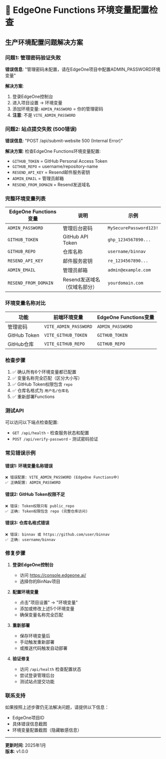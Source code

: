 # 🔧 EdgeOne Functions 环境变量配置检查

## 生产环境配置问题解决方案

### 问题1: 管理密码验证失败
**错误信息**: "管理密码未配置，请在EdgeOne项目中配置ADMIN_PASSWORD环境变量"

**解决方案**:
1. 登录EdgeOne控制台
2. 进入项目设置 → 环境变量
3. 添加环境变量: `ADMIN_PASSWORD` = 你的管理密码
4. **注意**: 不是 `VITE_ADMIN_PASSWORD`

### 问题2: 站点提交失败 (500错误)
**错误信息**: "POST /api/submit-website 500 (Internal Error)"

**解决方案**:
检查EdgeOne Functions环境变量配置:
- `GITHUB_TOKEN` = GitHub Personal Access Token
- `GITHUB_REPO` = username/repository-name
- `RESEND_API_KEY` = Resend邮件服务密钥
- `ADMIN_EMAIL` = 管理员邮箱
- `RESEND_FROM_DOMAIN` = Resend发送域名

### 完整环境变量列表

| EdgeOne Functions变量 | 说明 | 示例 |
|---------------------|------|------|
| `ADMIN_PASSWORD` | 管理后台密码 | `MySecurePassword123!` |
| `GITHUB_TOKEN` | GitHub API Token | `ghp_1234567890...` |
| `GITHUB_REPO` | 仓库名称 | `username/binnav` |
| `RESEND_API_KEY` | 邮件服务密钥 | `re_1234567890...` |
| `ADMIN_EMAIL` | 管理员邮箱 | `admin@example.com` |
| `RESEND_FROM_DOMAIN` | Resend发送域名（仅域名部分） | `yourdomain.com` |

### 环境变量名称对比

| 功能 | 前端环境变量 | EdgeOne Functions变量 |
|------|-------------|---------------------|
| 管理密码 | `VITE_ADMIN_PASSWORD` | `ADMIN_PASSWORD` |
| GitHub Token | `VITE_GITHUB_TOKEN` | `GITHUB_TOKEN` |
| GitHub仓库 | `VITE_GITHUB_REPO` | `GITHUB_REPO` |

### 检查步骤
1. ✅ 确认所有6个环境变量都已配置
2. ✅ 变量名称完全匹配（区分大小写）
3. ✅ GitHub Token权限包含 `repo`
4. ✅ 仓库名格式为 `用户名/仓库名`
5. ✅ 重新部署Functions

### 测试API
可以访问以下端点检查配置:
- `GET /api/health` - 检查服务状态和配置
- `POST /api/verify-password` - 测试密码验证

### 常见错误示例

#### 错误1: 环境变量名称错误
```
❌ 错误配置: VITE_ADMIN_PASSWORD (EdgeOne Functions中)
✅ 正确配置: ADMIN_PASSWORD
```

#### 错误2: GitHub Token权限不足
```
❌ 错误: Token权限只有 public_repo
✅ 正确: Token权限包含 repo (完整仓库访问)
```

#### 错误3: 仓库名格式错误
```
❌ 错误: binnav 或 https://github.com/user/binnav
✅ 正确: username/binnav
```

### 修复步骤

1. **登录EdgeOne控制台**
   - 访问 https://console.edgeone.ai/
   - 选择你的BinNav项目

2. **配置环境变量**
   - 点击"项目设置" → "环境变量"
   - 添加或修改上述5个环境变量
   - 确保变量名称完全匹配

3. **重新部署**
   - 保存环境变量后
   - 手动触发重新部署
   - 或推送代码触发自动部署

4. **验证修复**
   - 访问 `/api/health` 检查配置状态
   - 尝试登录管理后台
   - 测试站点提交功能

### 联系支持
如果按照上述步骤仍无法解决问题，请提供以下信息：
- EdgeOne项目ID
- 具体错误信息截图
- 环境变量配置截图（隐藏敏感信息）

---
**更新时间**: 2025年1月  
**版本**: v1.0.0 